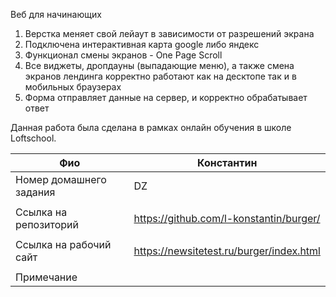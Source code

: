 Веб для начинающих

1. Верстка меняет свой лейаут в зависимости от разрешений экрана
2. Подключена интерактивная карта google либо яндекс
3. Функционал смены экранов - One Page Scroll
5. Все виджеты, дропдауны (выпадающие меню), а также смена экранов лендинга
корректно работают как на десктопе так и в мобильных браузерах
6. Форма отправляет данные на сервер, и корректно обрабатывает ответ

Данная работа была сделана в рамках онлайн обучения в школе Loftschool.

| Фио                      | Константин                                             |
| ------------------------ | ------------------------------------------------------ |
| Номер домашнего задания  | DZ                                                     |
|                          |                                                        |
| Ссылка на репозиторий    | https://github.com/l-konstantin/burger/                |
|                          |                                                        |
| Ссылка на рабочий сайт   | https://newsitetest.ru/burger/index.html               |
|                          |                                                        |
| Примечание               |                                                        |
